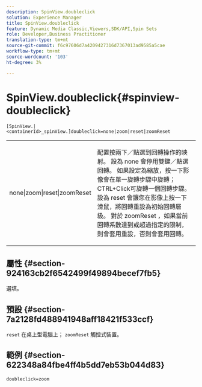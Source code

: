 ```yaml
---
description: SpinView.doubleclick
solution: Experience Manager
title: SpinView.doubleclick
feature: Dynamic Media Classic,Viewers,SDK/API,Spin Sets
role: Developer,Business Practitioner
translation-type: tm+mt
source-git-commit: f6c97606d7a4209427316d7367013ad9585a5cae
workflow-type: tm+mt
source-wordcount: '103'
ht-degree: 3%

---
```



# SpinView.doubleclick{#spinview-doubleclick}

`[SpinView.|<containerId>_spinView.]doubleclick=none|zoom|reset|zoomReset`

<table id="table_E314540D347D47699C04EB80D20C0721"> 
 <tbody> 
  <tr> 
   <td colname="col1"> <p> <span class="codeph"> none|zoom|reset|zoomReset  </span> </p> </td> 
   <td colname="col2"> <p> 配置按兩下／點選到回轉操作的映射。 設為<span class="codeph"> none </span>會停用雙鍵／點選回轉。 如果設定為<span class="codeph">縮放</span>，按一下影像會在單一旋轉步驟中旋轉；CTRL+Click可旋轉一個回轉步驟。 設為<span class="codeph"> reset </span>會讓您在影像上按一下滑鼠，將回轉重設為初始回轉層級。 對於<span class="codeph"> zoomReset </span>，如果當前回轉系數達到或超過指定的限制，則會套用重設，否則會套用回轉。 </p> </td> 
  </tr> 
 </tbody> 
</table>

## 屬性 {#section-924163cb2f6542499f49894becef7fb5}

選填。

## 預設 {#section-7a2128fd488941948aff18421f533ccf}

`reset` 在桌上型電腦上； `zoomReset` 觸控式裝置。

## 範例 {#section-622348a84fbe4ff4b5dd7eb53b044d83}

`doubleclick=zoom`
